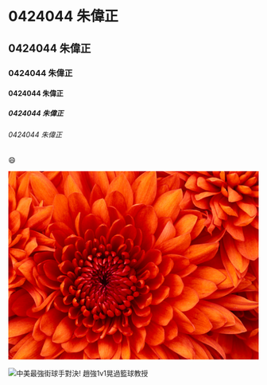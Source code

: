 # 0424044 朱偉正
## 0424044 朱偉正
### 0424044 朱偉正
#### 0424044 朱偉正
##### 0424044 朱偉正
###### 0424044 朱偉正

:smile:

![](Chrysanthemum.jpg "挖哩")

![中美最強街球手對決! 趙強1v1晃過籃球教授](https://www.youtube.com/watch?v=I1VfPC3nM98)
